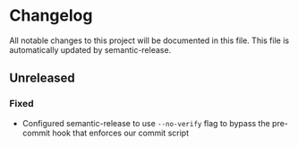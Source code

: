 # Changelog

All notable changes to this project will be documented in this file. This file is automatically updated by semantic-release.

## Unreleased

### Fixed
- Configured semantic-release to use `--no-verify` flag to bypass the pre-commit hook that enforces our commit script 